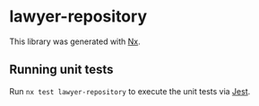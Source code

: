 # lawyer-repository

This library was generated with [Nx](https://nx.dev).

## Running unit tests

Run `nx test lawyer-repository` to execute the unit tests via [Jest](https://jestjs.io).
